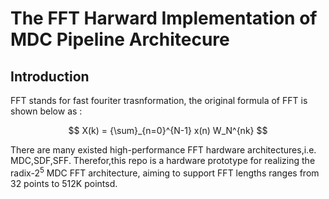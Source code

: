 # The FFT Harward Implementation of MDC Pipeline Architecure

## Introduction

FFT stands for fast fouriter trasnformation, the original formula of FFT is shown below as :

$$
X(k) = {\sum}_{n=0}^{N-1} x(n) W_N^{nk}
$$

There are many existed high-performance FFT hardware architectures,i.e. MDC,SDF,SFF. Therefor,this repo is a hardware prototype for realizing the radix-${2^5}$ MDC FFT architecture,
aiming to support FFT lengths ranges from 32 points to 512K pointsd.
